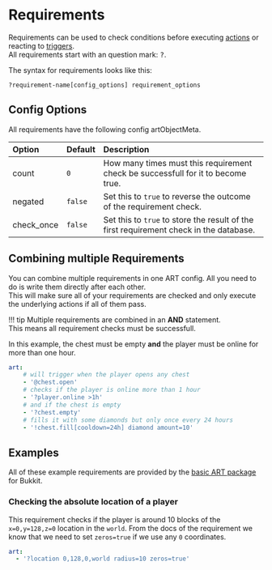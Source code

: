 # Requirements

Requirements can be used to check conditions before executing [actions](actions.md) or reacting to [triggers](trigger.md).  
All requirements start with an question mark: <kbd>?</kbd>.

The syntax for requirements looks like this:

```text
?requirement-name[config_options] requirement_options
```

## Config Options

All requirements have the following config artObjectMeta.

| Option | Default | Description |
| :----- | :------- | :----------- |
| count | `0` | How many times must this requirement check be successfull for it to become true. |
| negated | `false` | Set this to `true` to reverse the outcome of the requirement check. |
| check_once | `false` | Set this to `true` to store the result of the first requirement check in the database. |

## Combining multiple Requirements

You can combine multiple requirements in one ART config. All you need to do is write them directly after each other.  
This will make sure all of your requirements are checked and only execute the underlying actions if all of them pass.

!!! tip
    Multiple requirements are combined in an **AND** statement.  
    This means all requirement checks must be successfull.

In this example, the chest must be empty **and** the player must be online for more than one hour.

```yaml
art:
    # will trigger when the player opens any chest
    - '@chest.open'
    # checks if the player is online more than 1 hour
    - '?player.online >1h'
    # and if the chest is empty
    - '?chest.empty'
    # fills it with some diamonds but only once every 24 hours
    - '!chest.fill[cooldown=24h] diamond amount=10'
```

## Examples

All of these example requirements are provided by the [basic ART package](../plugins.md) for Bukkit.

### Checking the absolute location of a player

This requirement checks if the player is around 10 blocks of the `x=0,y=128,z=0` location in the `world`. From the docs of the requirement we know that we need to set `zeros=true` if we use any `0` coordinates.

```yaml
art:
  - '?location 0,128,0,world radius=10 zeros=true'
```
